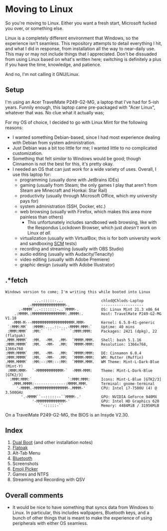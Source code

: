 # Moving to Linux
So you're moving to Linux. Either you want a fresh start, Microsoft fucked you over, or something else.

Linux is a completely different environment that Windows, so the experience isn't seamless. This repository attempts to detail everything I hit, and what I did in response, from installation all the way to near-daily use. This may or may not include things that I appreciated. Don't be dissuaded from using Linux based on what's written here; switching is definitely a plus if you have the time, knowledge, and patience.

And no, I'm not calling it GNU/Linux.

## Setup
I'm using an Acer TravelMate P249-G2-MG, a laptop that I've had for 5-ish years. Funnily enough, this laptop came pre-packaged with "Acer Linux", whatever that was. No clue what it actually was; 

For my OS of choice, I decided to go with Linux Mint for the following reasons:
* I wanted something Debian-based, since I had most experience dealing with Debian from system administration.
* Just Debian was a bit too little for me; I wanted little to no complicated customization.
* Something that felt *similar* to Windows would be good; though Cinnamon is not the best for this, it's pretty okay.
* I needed an OS that can just *work* for a wide variety of uses. Overall, I use this laptop for:
  * programming (usually done with JetBrains IDEs)
  * gaming (usually from Steam; the only games I play that aren't from Steam are Minecraft and Honkai: Star Rail)
  * productivity (usually through Microsoft Office, which my university pays for)
  * system administration (SSH, Docker, etc.)
  * web browsing (usually with Firefox, which makes this area more painless than others)
    * This unfortunately includes sandboxed web browsing, like with the Respondus Lockdown Browser, which just *doesn't* work on Linux *at all*.
  * virtualization (usually with VirtualBox; this is for both university work and sandboxing [SCM](https://en.wikipedia.org/wiki/Software_configuration_management) tests)
  * recording and streaming (usually with OBS Studio)
  * audio editing (usually with Audacity/Tenacity)
  * video editing (usually with Adobe Premiere)
  * graphic design (usually with Adobe Illustrator)

## .*fetch

```
Windows version to come; I'm writing this while booted into Linux
```

```
             ...-:::::-...                 chlod@Chlods-Laptop 
          .-MMMMMMMMMMMMMMM-.              ------------------- 
      .-MMMM`..-:::::::-..`MMMM-.          OS: Linux Mint 21.3 x86_64 
    .:MMMM.:MMMMMMMMMMMMMMM:.MMMM:.        Host: TravelMate P249-G2-MG V1.18 
   -MMM-M---MMMMMMMMMMMMMMMMMMM.MMM-       Kernel: 6.5.0-41-generic 
 `:MMM:MM`  :MMMM:....::-...-MMMM:MMM:`    Uptime: 40 mins 
 :MMM:MMM`  :MM:`  ``    ``  `:MMM:MMM:    Packages: 2421 (dpkg), 22 (flatpak) 
.MMM.MMMM`  :MM.  -MM.  .MM-  `MMMM.MMM.   Shell: bash 5.1.16 
:MMM:MMMM`  :MM.  -MM-  .MM:  `MMMM-MMM:   Resolution: 1366x768, 1366x768 
:MMM:MMMM`  :MM.  -MM-  .MM:  `MMMM:MMM:   DE: Cinnamon 6.0.4 
:MMM:MMMM`  :MM.  -MM-  .MM:  `MMMM-MMM:   WM: Mutter (Muffin) 
.MMM.MMMM`  :MM:--:MM:--:MM:  `MMMM.MMM.   WM Theme: Mint-L-Dark-Blue (Mint-Y) 
 :MMM:MMM-  `-MMMMMMMMMMMM-`  -MMM-MMM:    Theme: Mint-L-Dark-Blue [GTK2/3] 
  :MMM:MMM:`                `:MMM:MMM:     Icons: Mint-L-Blue [GTK2/3] 
   .MMM.MMMM:--------------:MMMM.MMM.      Terminal: gnome-terminal 
     '-MMMM.-MMMMMMMMMMMMMMM-.MMMM-'       CPU: Intel i7-7500U (4) @ 3.500GHz 
       '.-MMMM``--:::::--``MMMM-.'         GPU: NVIDIA GeForce 940MX 
            '-MMMMMMMMMMMMM-'              GPU: Intel HD Graphics 620 
               ``-:::::-``                 Memory: 4484MiB / 31956MiB 
```

On a TravelMate P249-G2-MG, the BIOS is an Insyde V2.30.

## Index
1. [Dual Boot](/dual-boot/README.md) (and other installation notes)
2. [Flatpak](/flatpak)
3. Alt-Tab Menu
4. [Bluetooth](/bluetooth/)
5. Screenshots
6. [Emoji Picker](/emoji-picker)
7. Games and NTFS
8. Streaming and Recording with QSV

## Overall comments
* It would be nice to have something that syncs data from Windows to Linux. In particular, this includes wallpapers, Bluetooth keys, and a bunch of other things that is meant to make the experience of using peripherals with either OS seamless.